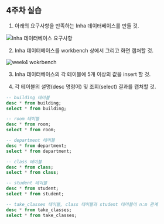 ## 4주차 실습

1. 아래의 요구사항을 만족하는 Inha 데이터베이스를 만들 것.

![Inha 데이터베이스 요구사항](.images/Inha_DB_demand.PNG)

2. Inha 데이터베이스를 workbench 상에서 그리고 화면 캡처할 것.

![week4 wokrbench](.images/week4_workbench.png)

3. Inha 데이터베이스의 각 테이블에 5개 이상의 값을 insert 할 것.

4. 각 테이블의 설명(desc 명령어) 및 조회(select) 결과를 캡처할 것.

```sql
-- building 테이블
desc * from building;
select * from building;

-- room 테이블
desc * from room;
select * from room;

-- department 테이블
desc * from department;
select * from department;

-- class 테이블
desc * from class;
select * from class;

-- student 테이블
desc * from student;
select * from student;

-- take_classes 테이블, class 테이블과 student 테이블이 n:m 관계
desc * from take_classes;
select * from take_classes;
```
